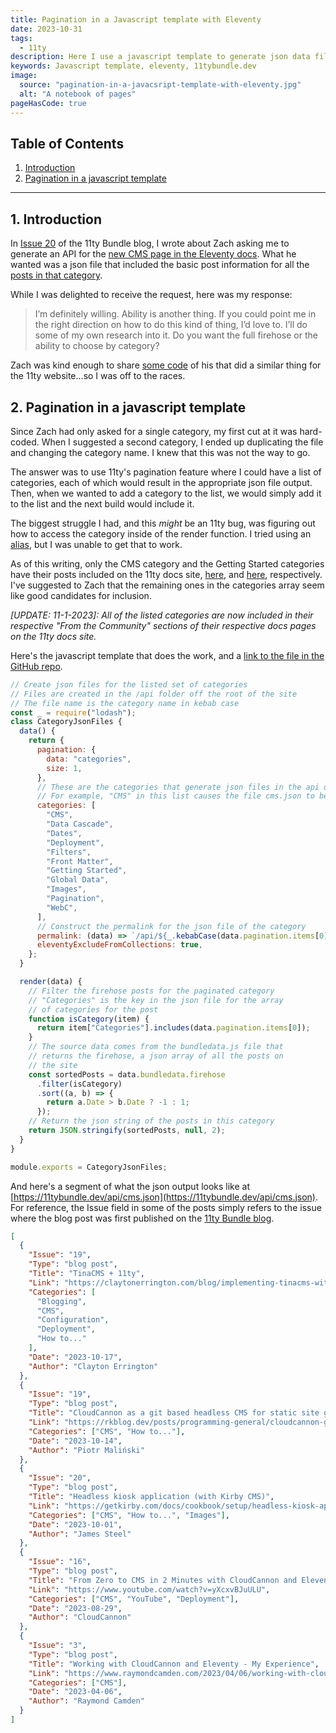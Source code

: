 ```yaml
---
title: Pagination in a Javascript template with Eleventy
date: 2023-10-31
tags:
  - 11ty
description: Here I use a javascript template to generate json data files for selected categories of the 11tybundle.dev site.
keywords: Javascript template, eleventy, 11tybundle.dev
image:
  source: "pagination-in-a-javacsript-template-with-eleventy.jpg"
  alt: "A notebook of pages"
pageHasCode: true
---
```


<div class='toc'>

## Table of Contents

1. [Introduction](#section1)
2. [Pagination in a javascript template](#section2)

</div>

---

<section id='section1'></section>

## 1. Introduction

In [Issue 20](https://11tybundle.dev/blog/11ty-bundle-20/) of the 11ty Bundle blog, I wrote about Zach asking me to generate an API for the [new CMS page in the Eleventy docs](https://www.11ty.dev/docs/cms/). What he wanted was a json file that included the basic post information for all the [posts in that category](https://11tybundle.dev/categories/cms/).

While I was delighted to receive the request, here was my response:

> I’m definitely willing. Ability is another thing. If you could point me in the right direction on how to do this kind of thing, I’d love to. I’ll do some of my own research into it. Do you want the full firehose or the ability to choose by category?

Zach was kind enough to share [some code](https://github.com/11ty/11ty-website/blob/main/src/api/urls.11ty.js) of his that did a similar thing for the 11ty website...so I was off to the races.

<section id='section2'></section>

## 2. Pagination in a javascript template

Since Zach had only asked for a single category, my first cut at it was hard-coded. When I suggested a second category, I ended up duplicating the file and changing the category name. I knew that this was not the way to go.

The answer was to use 11ty's pagination feature where I could have a list of categories, each of which would result in the appropriate json file output. Then, when we wanted to add a category to the list, we would simply add it to the list and the next build would include it.

The biggest struggle I had, and this _might_ be an 11ty bug, was figuring out how to access the category inside of the render function. I tried using an [alias](https://www.11ty.dev/docs/pagination/#aliasing-to-a-different-variable), but I was unable to get that to work.

As of this writing, only the CMS category and the Getting Started categories have their posts included on the 11ty docs site, [here](https://www.11ty.dev/docs/cms/#from-the-community), and [here](https://www.11ty.dev/docs/get-started/), respectively. I've suggested to Zach that the remaining ones in the categories array seem like good candidates for inclusion.

_[UPDATE: 11-1-2023]: All of the listed categories are now included in their respective "From the Community" sections of their respective docs pages on the 11ty docs site._

Here's the javascript template that does the work, and a [link to the file in the GitHub repo](https://github.com/bobmonsour/11tybundle.dev/blob/main/src/api/category-json-files.11ty.js).

```js
// Create json files for the listed set of categories
// Files are created in the /api folder off the root of the site
// The file name is the category name in kebab case
const _ = require("lodash");
class CategoryJsonFiles {
  data() {
    return {
      pagination: {
        data: "categories",
        size: 1,
      },
      // These are the categories that generate json files in the api directory
      // For example, "CMS" in this list causes the file cms.json to be created
      categories: [
        "CMS",
        "Data Cascade",
        "Dates",
        "Deployment",
        "Filters",
        "Front Matter",
        "Getting Started",
        "Global Data",
        "Images",
        "Pagination",
        "WebC",
      ],
      // Construct the permalink for the json file of the category
      permalink: (data) => `/api/${_.kebabCase(data.pagination.items[0])}.json`,
      eleventyExcludeFromCollections: true,
    };
  }

  render(data) {
    // Filter the firehose posts for the paginated category
    // "Categories" is the key in the json file for the array
    // of categories for the post
    function isCategory(item) {
      return item["Categories"].includes(data.pagination.items[0]);
    }
    // The source data comes from the bundledata.js file that
    // returns the firehose, a json array of all the posts on
    // the site
    const sortedPosts = data.bundledata.firehose
      .filter(isCategory)
      .sort((a, b) => {
        return a.Date > b.Date ? -1 : 1;
      });
    // Return the json string of the posts in this category
    return JSON.stringify(sortedPosts, null, 2);
  }
}

module.exports = CategoryJsonFiles;
```

And here's a segment of what the json output looks like at [https://11tybundle.dev/api/cms.json](https://11tybundle.dev/api/cms.json). For reference, the Issue field in some of the posts simply refers to the issue where the blog post was first published on the [11ty Bundle blog](https://11tybundle.dev/blog/).

```json
[
  {
    "Issue": "19",
    "Type": "blog post",
    "Title": "TinaCMS + 11ty",
    "Link": "https://claytonerrington.com/blog/implementing-tinacms-with-11ty/",
    "Categories": [
      "Blogging",
      "CMS",
      "Configuration",
      "Deployment",
      "How to..."
    ],
    "Date": "2023-10-17",
    "Author": "Clayton Errington"
  },
  {
    "Issue": "19",
    "Type": "blog post",
    "Title": "CloudCannon as a git based headless CMS for static site generators",
    "Link": "https://rkblog.dev/posts/programming-general/cloudcannon-git-headless-cms/",
    "Categories": ["CMS", "How to..."],
    "Date": "2023-10-14",
    "Author": "Piotr Maliński"
  },
  {
    "Issue": "20",
    "Type": "blog post",
    "Title": "Headless kiosk application (with Kirby CMS)",
    "Link": "https://getkirby.com/docs/cookbook/setup/headless-kiosk-application",
    "Categories": ["CMS", "How to...", "Images"],
    "Date": "2023-10-01",
    "Author": "James Steel"
  },
  {
    "Issue": "16",
    "Type": "blog post",
    "Title": "From Zero to CMS in 2 Minutes with CloudCannon and Eleventy",
    "Link": "https://www.youtube.com/watch?v=yXcxvBJuULU",
    "Categories": ["CMS", "YouTube", "Deployment"],
    "Date": "2023-08-29",
    "Author": "CloudCannon"
  },
  {
    "Issue": "3",
    "Type": "blog post",
    "Title": "Working with CloudCannon and Eleventy - My Experience",
    "Link": "https://www.raymondcamden.com/2023/04/06/working-with-cloudcannon-and-eleventy-my-experience",
    "Categories": ["CMS"],
    "Date": "2023-04-06",
    "Author": "Raymond Camden"
  }
]
```
